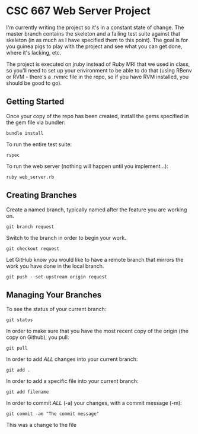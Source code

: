# CSC 667 Web Server Project

I'm currently writing the project so it's in a constant state of change.  The master branch 
contains the skeleton and a failing test suite against that skeleton (in as much as I have 
specified them to this point). The goal is for you guinea pigs to play with the project and 
see what you can get done, where it's lacking, etc.

The project is executed on jruby instead of Ruby MRI that we used in class, so you'll need 
to set up your environment to be able to do that (using RBenv or RVM - there's a .rvmrc file 
in the repo, so if you have RVM installed, you should be good to go).

## Getting Started

Once your copy of the repo has been created, install the gems specified
in the gem file via bundler:
```
bundle install
```

To run the entire test suite:
```
rspec
```

To run the web server (nothing will happen until you implement...):
```
ruby web_server.rb
```

## Creating Branches

Create a named branch, typically named after the feature you are working
on.
```
git branch request
```

Switch to the branch in order to begin your work.
```
git checkout request
```

Let GitHub know you would like to have a remote branch that mirrors the
work you have done in the local branch.
```
git push --set-upstream origin request
```

## Managing Your Branches

To see the status of your current branch:
```
git status
```

In order to make sure that you have the most recent copy of the origin
(the copy on Github), you pull:
```
git pull
```

In order to add *ALL* changes into your current branch:
```
git add . 
```
In order to add a specific file into your current branch:
```
git add filename
```

In order to commit *ALL* (-a) your changes, with a commit message (-m):
```
git commit -am "The commit message"
```

This was a change to the file

